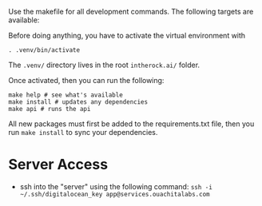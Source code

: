 Use the makefile for all development commands.
The following targets are available:

Before doing anything, you have to activate the virtual environment with

```
. .venv/bin/activate
```

The `.venv/` directory lives in the root `intherock.ai/` folder.

Once activated, then you can run the following:

```
make help # see what's available
make install # updates any dependencies
make api # runs the api
```

All new packages must first be added to the requirements.txt file, then you run `make install` to sync your dependencies.

# Server Access
- ssh into the "server" using the following command: `ssh -i ~/.ssh/digitalocean_key app@services.ouachitalabs.com`